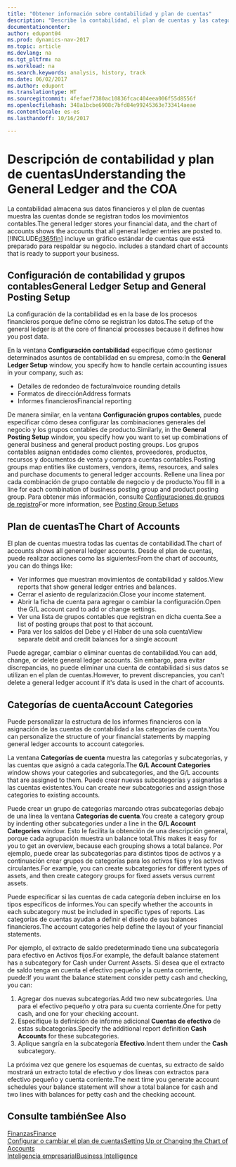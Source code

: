```yaml
---
title: "Obtener información sobre contabilidad y plan de cuentas"
description: "Describe la contabilidad, el plan de cuentas y las categorías de cuentas."
documentationcenter: 
author: edupont04
ms.prod: dynamics-nav-2017
ms.topic: article
ms.devlang: na
ms.tgt_pltfrm: na
ms.workload: na
ms.search.keywords: analysis, history, track
ms.date: 06/02/2017
ms.author: edupont
ms.translationtype: HT
ms.sourcegitcommit: 4fefaef7380ac10836fcac404eea006f55d8556f
ms.openlocfilehash: 348a1bcbe6908c7bfd84e99245363e733414aeae
ms.contentlocale: es-es
ms.lasthandoff: 10/16/2017

---
```

# <a name="understanding-the-general-ledger-and-the-coa"></a><span data-ttu-id="e7e6d-103">Descripción de contabilidad y plan de cuentas</span><span class="sxs-lookup"><span data-stu-id="e7e6d-103">Understanding the General Ledger and the COA</span></span>
<span data-ttu-id="e7e6d-104">La contabilidad almacena sus datos financieros y el plan de cuentas muestra las cuentas donde se registran todos los movimientos contables.</span><span class="sxs-lookup"><span data-stu-id="e7e6d-104">The general ledger stores your financial data, and the chart of accounts shows the accounts that all general ledger entries are posted to.</span></span> [!INCLUDE[d365fin](includes/d365fin_md.md)]<span data-ttu-id="e7e6d-105"> incluye un gráfico estándar de cuentas que está preparado para respaldar su negocio.</span><span class="sxs-lookup"><span data-stu-id="e7e6d-105"> includes a standard chart of accounts that is ready to support your business.</span></span>

## <a name="general-ledger-setup-and-general-posting-setup"></a><span data-ttu-id="e7e6d-106">Configuración de contabilidad y grupos contables</span><span class="sxs-lookup"><span data-stu-id="e7e6d-106">General Ledger Setup and General Posting Setup</span></span>
<span data-ttu-id="e7e6d-107">La configuración de la contabilidad es en la base de los procesos financieros porque define cómo se registran los datos.</span><span class="sxs-lookup"><span data-stu-id="e7e6d-107">The setup of the general ledger is at the core of financial processes because it defines how you post data.</span></span>  

<span data-ttu-id="e7e6d-108">En la ventana **Configuración contabilidad** especifique cómo gestionar determinados asuntos de contabilidad en su empresa, como:</span><span class="sxs-lookup"><span data-stu-id="e7e6d-108">In the **General Ledger Setup** window, you specify how to handle certain accounting issues in your company, such as:</span></span>  

* <span data-ttu-id="e7e6d-109">Detalles de redondeo de factura</span><span class="sxs-lookup"><span data-stu-id="e7e6d-109">Invoice rounding details</span></span>  
* <span data-ttu-id="e7e6d-110">Formatos de dirección</span><span class="sxs-lookup"><span data-stu-id="e7e6d-110">Address formats</span></span>  
* <span data-ttu-id="e7e6d-111">Informes financieros</span><span class="sxs-lookup"><span data-stu-id="e7e6d-111">Financial reporting</span></span>  

<span data-ttu-id="e7e6d-112">De manera similar, en la ventana **Configuración grupos contables**, puede especificar cómo desea configurar las combinaciones generales del negocio y los grupos contables de producto.</span><span class="sxs-lookup"><span data-stu-id="e7e6d-112">Similarly, in the **General Posting Setup** window, you specify how you want to set up combinations of general business and general product posting groups.</span></span> <span data-ttu-id="e7e6d-113">Los grupos contables asignan entidades como clientes, proveedores, productos, recursos y documentos de venta y compra a cuentas contables.</span><span class="sxs-lookup"><span data-stu-id="e7e6d-113">Posting groups map entities like customers, vendors, items, resources, and sales and purchase documents to general ledger accounts.</span></span> <span data-ttu-id="e7e6d-114">Rellene una línea por cada combinación de grupo contable de negocio y de producto.</span><span class="sxs-lookup"><span data-stu-id="e7e6d-114">You fill in a line for each combination of business posting group and product posting group.</span></span> <span data-ttu-id="e7e6d-115">Para obtener más información, consulte [Configuraciones de grupos de registro](finance-posting-groups.md)</span><span class="sxs-lookup"><span data-stu-id="e7e6d-115">For more information, see [Posting Group Setups](finance-posting-groups.md)</span></span>  

## <a name="the-chart-of-accounts"></a><span data-ttu-id="e7e6d-116">Plan de cuentas</span><span class="sxs-lookup"><span data-stu-id="e7e6d-116">The Chart of Accounts</span></span>
<span data-ttu-id="e7e6d-117">El plan de cuentas muestra todas las cuentas de contabilidad.</span><span class="sxs-lookup"><span data-stu-id="e7e6d-117">The chart of accounts shows all general ledger accounts.</span></span> <span data-ttu-id="e7e6d-118">Desde el plan de cuentas, puede realizar acciones como las siguientes:</span><span class="sxs-lookup"><span data-stu-id="e7e6d-118">From the chart of accounts, you can do things like:</span></span>  

* <span data-ttu-id="e7e6d-119">Ver informes que muestran movimientos de contabilidad y saldos.</span><span class="sxs-lookup"><span data-stu-id="e7e6d-119">View reports that show general ledger entries and balances.</span></span>  
* <span data-ttu-id="e7e6d-120">Cerrar el asiento de regularización.</span><span class="sxs-lookup"><span data-stu-id="e7e6d-120">Close your income statement.</span></span>  
* <span data-ttu-id="e7e6d-121">Abrir la ficha de cuenta para agregar o cambiar la configuración.</span><span class="sxs-lookup"><span data-stu-id="e7e6d-121">Open the G/L account card to add or change settings.</span></span>  
* <span data-ttu-id="e7e6d-122">Ver una lista de grupos contables que registran en dicha cuenta.</span><span class="sxs-lookup"><span data-stu-id="e7e6d-122">See a list of posting groups that post to that account.</span></span>
* <span data-ttu-id="e7e6d-123">Para ver los saldos del Debe y el Haber de una sola cuenta</span><span class="sxs-lookup"><span data-stu-id="e7e6d-123">View separate debit and credit balances for a single account</span></span>  

<span data-ttu-id="e7e6d-124">Puede agregar, cambiar o eliminar cuentas de contabilidad.</span><span class="sxs-lookup"><span data-stu-id="e7e6d-124">You can add, change, or delete general ledger accounts.</span></span> <span data-ttu-id="e7e6d-125">Sin embargo, para evitar discrepancias, no puede eliminar una cuenta de contabilidad si sus datos se utilizan en el plan de cuentas.</span><span class="sxs-lookup"><span data-stu-id="e7e6d-125">However, to prevent discrepancies, you can't delete a general ledger account if it's data is used in the chart of accounts.</span></span>  

## <a name="account-categories"></a><span data-ttu-id="e7e6d-126">Categorías de cuenta</span><span class="sxs-lookup"><span data-stu-id="e7e6d-126">Account Categories</span></span>
<span data-ttu-id="e7e6d-127">Puede personalizar la estructura de los informes financieros con la asignación de las cuentas de contabilidad a las categorías de cuenta.</span><span class="sxs-lookup"><span data-stu-id="e7e6d-127">You can personalize the structure of your financial statements by mapping general ledger accounts to account categories.</span></span>  

<span data-ttu-id="e7e6d-128">La ventana **Categorías de cuenta** muestra las categorías y subcategorías, y las cuentas que asignó a cada categoría.</span><span class="sxs-lookup"><span data-stu-id="e7e6d-128">The **G/L Account Categories** window shows your categories and subcategories, and the G/L accounts that are assigned to them.</span></span> <span data-ttu-id="e7e6d-129">Puede crear nuevas subcategorías y asignarlas a las cuentas existentes.</span><span class="sxs-lookup"><span data-stu-id="e7e6d-129">You can create new subcategories and assign those categories to existing accounts.</span></span>  

<span data-ttu-id="e7e6d-130">Puede crear un grupo de categorías marcando otras subcategorías debajo de una línea la ventana **Categorías de cuenta**.</span><span class="sxs-lookup"><span data-stu-id="e7e6d-130">You create a category group by indenting other subcategories under a line in the **G/L Account Categories** window.</span></span> <span data-ttu-id="e7e6d-131">Esto le facilita la obtención de una descripción general, porque cada agrupación muestra un balance total.</span><span class="sxs-lookup"><span data-stu-id="e7e6d-131">This makes it easy for you to get an overview, because each grouping shows a total balance.</span></span> <span data-ttu-id="e7e6d-132">Por ejemplo, puede crear las subcategorías para distintos tipos de activos y a continuación crear grupos de categorías para los activos fijos y los activos circulantes.</span><span class="sxs-lookup"><span data-stu-id="e7e6d-132">For example, you can create subcategories for different types of assets, and then create category groups for fixed assets versus current assets.</span></span>  

<span data-ttu-id="e7e6d-133">Puede especificar si las cuentas de cada categoría deben incluirse en los tipos específicos de informes.</span><span class="sxs-lookup"><span data-stu-id="e7e6d-133">You can specify whether the accounts in each subcategory must be included in specific types of reports.</span></span> <span data-ttu-id="e7e6d-134">Las categorías de cuentas ayudan a definir el diseño de sus balances financieros.</span><span class="sxs-lookup"><span data-stu-id="e7e6d-134">The account categories help define the layout of your financial statements.</span></span>  

<span data-ttu-id="e7e6d-135">Por ejemplo, el extracto de saldo predeterminado tiene una subcategoría para efectivo en Activos fijos.</span><span class="sxs-lookup"><span data-stu-id="e7e6d-135">For example, the default balance statement has a subcategory for Cash under Current Assets.</span></span> <span data-ttu-id="e7e6d-136">Si desea que el extracto de saldo tenga en cuenta el efectivo pequeño y la cuenta corriente, puede:</span><span class="sxs-lookup"><span data-stu-id="e7e6d-136">If you want the balance statement consider petty cash and checking, you can:</span></span>  

1. <span data-ttu-id="e7e6d-137">Agregar dos nuevas subcategorías.</span><span class="sxs-lookup"><span data-stu-id="e7e6d-137">Add two new subcategories.</span></span> <span data-ttu-id="e7e6d-138">Una para el efectivo pequeño y otra para su cuenta corriente.</span><span class="sxs-lookup"><span data-stu-id="e7e6d-138">One for petty cash, and one for your checking account.</span></span>  
2. <span data-ttu-id="e7e6d-139">Especifique la definición de informe adicional **Cuentas de efectivo** de estas subcategorías.</span><span class="sxs-lookup"><span data-stu-id="e7e6d-139">Specify the additional report definition **Cash Accounts** for these subcategories.</span></span>  
3. <span data-ttu-id="e7e6d-140">Aplique sangría en la subcategoría **Efectivo**.</span><span class="sxs-lookup"><span data-stu-id="e7e6d-140">Indent them under the **Cash** subcategory.</span></span>  

<span data-ttu-id="e7e6d-141">La próxima vez que genere los esquemas de cuentas, su extracto de saldo mostrará un extracto total de efectivo y dos líneas con extractos para efectivo pequeño y cuenta corriente.</span><span class="sxs-lookup"><span data-stu-id="e7e6d-141">The next time you generate account schedules your balance statement will show a total balance for cash and two lines with balances for petty cash and the checking account.</span></span>  

## <a name="see-also"></a><span data-ttu-id="e7e6d-142">Consulte también</span><span class="sxs-lookup"><span data-stu-id="e7e6d-142">See Also</span></span>
[<span data-ttu-id="e7e6d-143">Finanzas</span><span class="sxs-lookup"><span data-stu-id="e7e6d-143">Finance</span></span>](finance.md)  
[<span data-ttu-id="e7e6d-144">Configurar o cambiar el plan de cuentas</span><span class="sxs-lookup"><span data-stu-id="e7e6d-144">Setting Up or Changing the Chart of Accounts</span></span>](finance-setup-chart-accounts.md)  
[<span data-ttu-id="e7e6d-145">Inteligencia empresarial</span><span class="sxs-lookup"><span data-stu-id="e7e6d-145">Business Intelligence</span></span>](bi.md)  

